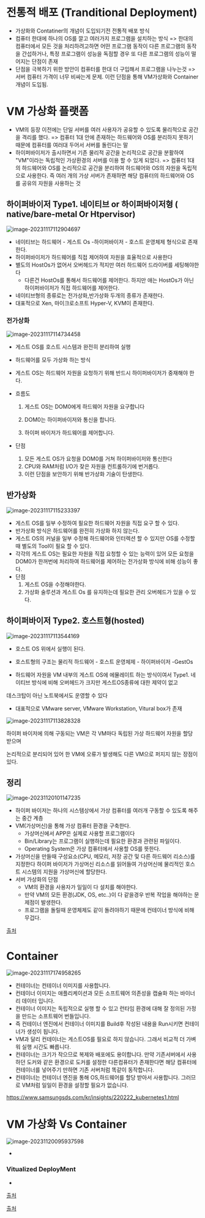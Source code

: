 # 전통적 배포 (Tranditional Deployment)

* 가상화와 Contatiner의 개념이 도입되기전 전통적 배포 방식
* 컴퓨터 한대에 하나의 OS를 깔고 여러가지 프로그램을 설치하는 방식
  => 한대의 컴퓨터에서 모든 것을 처리하려고하면 어떤 프로그램 동작이 다른 프로그램의 동작을 간섭하거나, 특정 프로그램이 성능을 독점할 경우 또 다른 프로그램의 성능이 떨어지는 단점이 존재
* 단점을 극복하기 위한 방안이 컴퓨터를 한대 더 구입해서 프로그램을 나누는것 
  => 서버 컴퓨터 가격이 너무 비싸는게 문제. 이런 단점을 통해 VM가상화와 Container 개념이 도입됨. 





# VM 가상화 플랫폼 

* VM의 등장 이전에는 단일 서버를 여러 사용자가 공유할 수 있도록 물리적으로 공간을 격리를 했다. 
  => 컴퓨터 1대 안에 존재하는 하드웨어와 OS를 분리하지 못하기 때문에 컴퓨터를 여러대 두어서 서버를 돌린다는 말 
* 하이퍼바이저가 출시하면서 기존 물리적 공간을 논리적으로 공간을 분활하여 "VM"이라는 독립적인 가상환경의 서버를 이용 할 수 있게 되었다. 
  => 컴퓨터 1대의 하드웨어와 OS를 논리적으로 공간을 분리하여 하드웨어와 OS의 자원을 독립적으로 사용한다. 
  즉 여러 개의 가상 서버가 존재하면 해당 컴퓨터의 하드웨어와 OS 를 공유의 자원을 사용하는 것 



## 하이퍼바이저 Type1. 네이티브 or 하이퍼바이저형 ( native/bare-metal Or Htpervisor)



![image-20231117112904697](./image/image-20231117112904697.png)

* 네이티브는 하드웨어 - 게스트 Os -하이퍼바이저 - 호스트 운영체제 형식으로 존재한다. 
* 하이퍼바이저가 하드웨어를 직접 제어하여 자원을 효율적으로 사용한다
* 별도의 HostOs가 없어서 오버헤드가 적지만 여러 하드웨어 드라이버를 세팅해야한다 
  * 다른건 HostOs를 통해서 하드웨어를 제어한다. 하지만 애는 HostOs가 아닌 하이퍼바이저가 직접 하드웨어를 제어한다. 
* 네이티브형의 종류로는 전가상화,반가상화 두개의 종류가 존재한다.
* 대표적으로 Xen, 마이크로소프트 Hyper-V, KVM이 존재한다.



### 전가상화

![image-20231117114734458](./image/image-20231117114734458.png)

* 게스트 OS를 호스트 시스템과 완전히 분리하여 실행

* 하드웨어를 모두 가상화 하는 방식 

* 게스트 OS는 하드웨어 자원을 요청하기 위해 반드시 하이퍼바이저가 중재해야 한다.

* 흐름도

  1. 게스트 OS는 DOM0에게 하드웨어 자원을 요구합니다

  2. DOM0는 하이퍼바이저와 통신을 합니다.
  3. 하이퍼 바이저가 하드웨어를 제어합니다. 

* 단점 
  1. 모든 게스트 OS가 요청을 DOM0를 거쳐 하이퍼바이저와 통신한다
  2. CPU와 RAM처럼 I/O가 잦은 자원을 컨트롤하기에 번거롭다.
  3. 이런 단점을 보안하기 위해 반가상화 기술이 탄생한다.



## 반가상화

![image-20231117115233397](./image/image-20231117115233397.png)

* 게스트 OS를 일부 수정하여 필요한 하드웨어 자원을 직접 요구 할 수 있다. 
* 반가상화 방식은 하드웨어를 완전히 가상화 하지 않는다.
* 게스트 OS의 커널을 일부 수정해 하드웨어와 인터렉션 할 수 있지만 OS를 수정할때 별도의 Tool이 필요 할 수 있다.
* 각각의 게스트 OS는 필요한 자원을 직접 요청할 수 있는 능력이 있어 모든 요청을 DOM0가 한꺼번에 처리하여 하드웨어를 제어하는 전가상화 방식에 비해 성능이 좋다. 
* 단점
  1. 게스트 OS을 수정해야한다.
  2. 가상화 술루션과 게스트 Os 를 유지하는데 필요한 관리 오버헤드가 있을 수 있다.



## 하이퍼바이저 Type2. 호스트형(hosted)

![image-20231117113544169](./image/image-20231117113544169.png)



* 호스트 OS 위에서 실행이 된다.

* 호스트형의 구조는 물리적 하드웨어 - 호스트 운영체제 - 하이퍼바이저 -GestOs

*  하드웨어 자원을 VM 내부의 게스트 OS에 에뮬레이트 하는 방식이여서 Type1. 네이티브 방식에 비해 오버헤드가 크지만 게스트OS종류에 대한 제약이 없고 

  데스크탑이 아닌 노트북에서도 운영할 수 있다

* 대표적으로 VMware server, VMware Workstation, Vitural box가 존재 

![image-20231117113828328](./image/image-20231117113828328.png)

하이퍼 바이저에 의해 구동되는 VM은 각 VM마다 독립된 가상 하드웨어 자원을 할당 받으며 

논리적으로 분리되어 있어 한 VM에 오류가 발생해도 다른 VM으로 퍼지지 않는 장점이 있다. 



## 정리 

![image-20231120101147235](./image/image-20231120101147235.png)

* 하이퍼 바이저는 하나의 시스템상에서 가상 컴퓨터를 여러개 구동할 수 있도록 해주는 중간 계층 
* VM(가상머신)을 통해 가상 컴퓨터 환경을 구축한다. 
  * 가상머신에서 APP은 실제로 사용할 프로그램이다
  * Bin/Library는 프로그램이 실행하는데 필요한 환경과 관련된 파일이다. 
  * Operating System은 가상 컴퓨터에서 사용할 OS를 뜻한다.
* 가상머신을 만들때 구성요소(CPU, 메모리, 저장 공간 및 다른 하드웨어 리소스)를 지정한다
  하이퍼 바이저가 가상머신 리소스를 읽어들여 가상머신에 물리적인 호스트 시스템의 지원을 가상머신에 할당한다. 
* 서버 가상화의 단점
  * VM의 환경을 사용자가 일일이 다 설치를 해야한다.
  * 만약 VM의 모든 환경(JDK, OS, etc..)이 다 같을경우 반복 작업을 해야하는 문제점이 발생한다. 
  * 프로그램을 돌릴때 운영체제도 같이 돌려야하기 때문에 컨테이너 방식에 비해 무겁다.   



[출처](https://www.sharedit.co.kr/posts/5611)

# Container

![image-20231117174958265](./image/image-20231117174958265.png)



* 컨테이너는 컨테이너 이미지를 사용합니다.
* 컨테이너 이미지는 애플리케이션과 모든 소프트웨어 의존성을 캡슐화 하는 바이너리 데이터 입니다.
* 컨테이너 이미지는 독립적으로 실행 할 수 있고 런타임 환경에 대해 잘 정의된 가정을 만드는 소프트웨어 번들입니다. 
* 즉 컨테이너 엔진에서 컨테이너 이미지를 Build후 작성된 내용을 Run시키면 컨테이너가 생성이 됩니다. 
* VM과 달리 컨테이너는 게스트OS를 필요로 하지 않습니다. 그래서 비교적 더 가벼워 실행 시간도 빠릅니다. 
* 컨테이너는 크기가 작으므로 복제와 배포에도 용이합니다. 
  만약 기존서버에서 사용하던 도커와 같은 환경으로 도커를 설정한 다른컴퓨터가 존재한다면 해당 컴퓨터에 컨테이너를 넣어주기 만하면 기존 서버처럼 똑같이 동작합니다.
* 컨테이너는 컨테이너 엔진을 통해 OS,하드웨어를 할당 받아서 사용합니다. 그러므로 VM처럼 일일이 환경을 설정할 필요가 없습니다. 









https://www.samsungsds.com/kr/insights/220222_kubernetes1.html





# VM 가상화 Vs Container 



![image-20231120095937598](./image/image-20231120095937598.png)

* 



### Vitualized DeployMent

* 



[출처](https://post.naver.com/viewer/postView.nhn?memberNo=2521903&volumeNo=21385900)

[출처](https://www.samsungsds.com/kr/insights/220222_kubernetes1.html)

